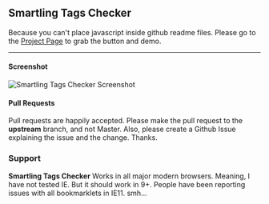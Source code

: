 ## Smartling Tags Checker

Because you can't place javascript inside github readme files.
Please go to the [Project Page](https://seethroughtrees.github.io/smartling-tags-checker/) to grab the button and demo.

--------------------------

#### Screenshot

![Smartling Tags Checker Screenshot](https://seethroughtrees.github.io/smartling-tags-checker/images/screenshot.png)


#### Pull Requests

Pull requests are happily accepted.  Please make the pull request to the **upstream** branch, and not Master.
Also, please create a Github Issue explaining the issue and the change.  Thanks.

### Support

**Smartling Tags Checker** Works in all major modern browsers. Meaning, I have not tested IE.  But it should work in 9+.
People have been reporting issues with all bookmarklets in IE11.  smh...
